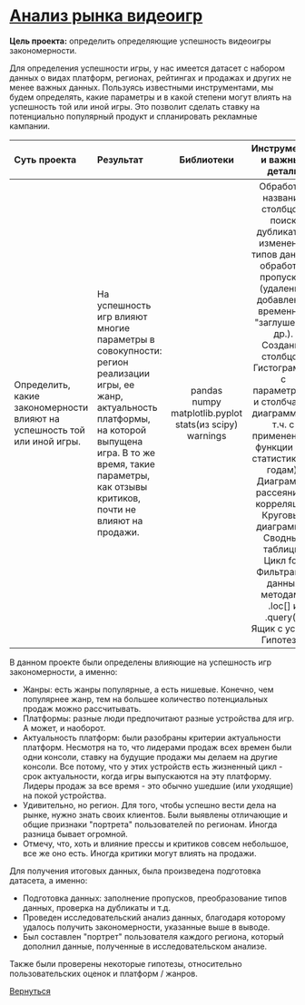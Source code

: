 # [Анализ рынка видеоигр](https://github.com/rustyt0aster/practicum/blob/main/3.%20Анализ%20рынка%20видеоигр/Анализ%20рынка%20видеоигр.ipynb)

**Цель проекта:** определить определяющие успешность видеоигры закономерности.

Для определения успешности игры, у нас имеется датасет с набором данных о видах платформ, регионах, рейтингах и продажах и других не менее важных данных. Пользуясь известными инструментами, мы будем определять, какие параметры и в какой степени могут влиять на успешность той или иной игры. Это позволит сделать ставку на потенциально популярный продукт и спланировать рекламные кампании.

| Суть проекта | Результат | Библиотеки | Инструменты и важные детали |
| :-- | :-- |:--:|:--:|
| Определить, какие закономерности влияют на успешность той или иной игры. | На успешность игр влияют многие параметры в совокупности: регион реализации игры, ее жанр, актуальность платформы, на которой выпущена игра. В то же время, такие параметры, как отзывы критиков, почти не влияют на продажи. | pandas<br>numpy<br>matplotlib.pyplot<br>stats(из scipy)<br>warnings | Обработка названий столбцов, поиск дубликатов, изменение типов данных, обработка пропусков (удаление, добавление временных "заглушек" и др.).<br>Создание столбцов.<br>Гистограммы с параметрами и столбчатые диаграммы (в т.ч. с применением функции или статистика по годам). Диаграммы рассеяния и корреляции. Круговые диаграммы.<br>Сводные таблицы.<br>Цикл for:<br>Фильтрация данных методами .loc[] и .query().<br>Ящик с усами.<br>Гипотезы. |

В данном проекте были определены влияющие на успешность игр закономерности, а именно:
- Жанры: есть жанры популярные, а есть нишевые. Конечно, чем популярнее жанр, тем на большее количество потенциальных продаж можно рассчитывать.
- Платформы: разные люди предпочитают разные устройства для игр. А может, и наоборот.
- Актуальность платформ: были разобраны критерии актуальности платформ. Несмотря на то, что лидерами продаж всех времен были одни консоли, ставку на будущие продажи мы делаем на другие консоли. Все потому, что у этих устройств есть жизненный цикл - срок актуальности, когда игры выпускаются на эту платформу. Лидеры продаж за все время - это обычно ушедшие (или уходящие) на покой устройства. 
- Удивительно, но регион. Для того, чтобы успешно вести дела на рынке, нужно знать своих клиентов. Были выявлены отличающие и общие признаки "портрета" пользователей по регионам. Иногда разница бывает огромной.
- Отмечу, что, хоть и влияние прессы и критиков совсем небольшое, все же оно есть. Иногда критики могут влиять на продажи.

Для получения итоговых данных, была произведена подготовка датасета, а именно:
- Подготовка данных: заполнение пропусков, преобразование типов данных, проверка на дубликаты и т.д.
- Проведен исследовательский анализ данных, благодаря которому удалось получить закономерности, указанные выше в выводе.
- Был составлен "портрет" пользователя каждого региона, который дополнил данные, полученные в исследовательском анализе.

Также были проверены некоторые гипотезы, относительно пользовательских оценок и платформ / жанров.

[Вернуться](https://github.com/rustyt0aster/practicum/tree/main#readme)
